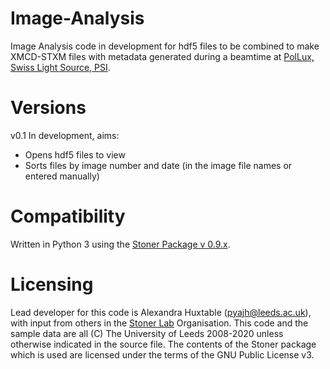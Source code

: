 # Image-Analysis
Image Analysis code in development for hdf5 files to be combined to make XMCD-STXM files with metadata generated during a beamtime at [PolLux, Swiss Light Source, PSI](https://www.psi.ch/en/sls/pollux).

# Versions
v0.1 In development, aims:
<ul>
<li> Opens hdf5 files to view
<li> Sorts files by image number and date (in the image file names or entered manually) </li> 
</ul>

# Compatibility
Written in Python 3 using the [Stoner Package v 0.9.x](https://github.com/stonerlab/Stoner-PythonCode).

# Licensing
Lead developer for this code is Alexandra Huxtable (pyajh@leeds.ac.uk), with input from others in the [Stoner Lab](https://github.com/stonerlab) Organisation.
This code and the sample data are all (C) The University of Leeds 2008-2020 unless otherwise indicated in the source file. The contents of the Stoner package which is used are licensed under the terms of the GNU Public License v3.
